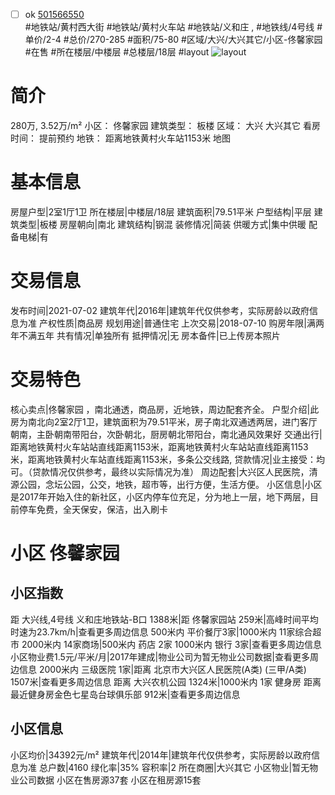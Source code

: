 - [ ] ok [501566550](https://bj.5i5j.com/ershoufang/501566550.html)  
 #地铁站/黄村西大街 #地铁站/黄村火车站 #地铁站/义和庄 ,  #地铁线/4号线
#单价/2-4 #总价/270-285 #面积/75-80   #区域/大兴/大兴其它/小区-佟馨家园 #在售 #所在楼层/中楼层 #总楼层/18层 #layout 
![layout](http://image2a.5i5j.com/bdir/layout/51a86fc0c1104a8aa2f2ac3aec1b9875.png_P5.jpg) 
# 简介 
 280万,  3.52万/m² 
小区： 佟馨家园
建筑类型： 板楼
区域： 大兴 大兴其它
看房时间： 提前预约
地铁： 距离地铁黄村火车站1153米 地图
# 基本信息 
 房屋户型|2室1厅1卫
所在楼层|中楼层/18层
建筑面积|79.51平米
户型结构|平层
建筑类型|板楼
房屋朝向|南北
建筑结构|钢混
装修情况|简装
供暖方式|集中供暖
配备电梯|有
# 交易信息 
 发布时间|2021-07-02
建筑年代|2016年|建筑年代仅供参考，实际房龄以政府信息为准
产权性质|商品房
规划用途|普通住宅
上次交易|2018-07-10
购房年限|满两年不满五年
共有情况|单独所有
抵押情况|无
房本备件|已上传房本照片
# 交易特色 
 核心卖点|佟馨家园 ，南北通透，商品房，近地铁，周边配套齐全。
户型介绍|此房为南北向2室2厅1卫，建筑面积为79.51平米，房子南北双通透两居，进门客厅朝南，主卧朝南带阳台，次卧朝北，厨房朝北带阳台，南北通风效果好
交通出行|距离地铁黄村火车站站直线距离1153米，距离地铁黄村火车站站直线距离1153米，距离地铁黄村火车站直线距离1153米，多条公交线路,
贷款情况|业主接受：均可。（贷款情况仅供参考，最终以实际情况为准）
周边配套|大兴区人民医院，清源公园，念坛公园，公交，地铁，超市等，出行方便，生活方便。
小区信息|小区是2017年开始入住的新社区，小区内停车位充足，分为地上一层，地下两层，目前停车免费，全天保安，保洁，出入刷卡
# 小区 佟馨家园
## 小区指数 
 距 大兴线,4号线 义和庄地铁站-B口 1388米|距 佟馨家园站 259米|高峰时间平均时速为23.7km/h|查看更多周边信息
500米内 平价餐厅3家|1000米内 11家综合超市
2000米内 14家商场|500米内 药店 2家
1000米内 银行 3家|查看更多周边信息
小区物业费1.5元/平米/月|2017年建成|物业公司为暂无物业公司数据|查看更多周边信息
2000米内 三级医院 1家|距离 北京市大兴区人民医院(A类) (三甲/A类) 1507米|查看更多周边信息
距离 大兴农机公园 1324米|1000米内 1家 健身房
距离最近健身房金色七星岛台球俱乐部 912米|查看更多周边信息
## 小区信息 
 小区均价|34392元/m²
建筑年代|2014年|建筑年代仅供参考，实际房龄以政府信息为准
总户数|4160
绿化率|35%
容积率|2
所在商圈|大兴其它
小区物业|暂无物业公司数据
小区在售房源37套
小区在租房源15套
